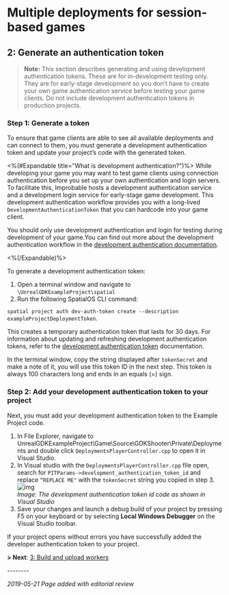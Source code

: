 # Multiple deployments for session-based games
## 2: Generate an authentication token

>**Note:** This section describes generating and using development authentication tokens. These are for in-development testing only. They are for early-stage development so you don’t have to create your own game authentication service before testing your game clients. Do not include development authentication tokens in production projects. 

### Step 1: Generate a token
To ensure that game clients are able to see all available deployments and can connect to them, you must generate a development authentication token and update your project’s code with the generated token. 

<%(#Expandable title="What is development authentication?")%>
While developing your game you may want to test game clients using connection authentication before you set up your own authentication and login servers. To facilitate this, Improbable hosts a development authentication service and a development login service for early-stage game development. This development authentication workflow provides you with a long-lived `DevelopmentAuthenticationToken` that you can hardcode into your game client.

You should only use development authentication and login for testing during development of your game.You can find out more about the development authentication workflow in the [development authentication documentation](https://docs.improbable.io/reference/latest/shared/auth/development-authentication). 

<%(/Expandable)%>

To generate a development authentication token: 

1. Open a terminal window and navigate to `\UnrealGDKExampleProject\spatial`
2. Run the following SpatialOS CLI command: 

`spatial project auth dev-auth-token create --description exampleProjectDeploymentToken`. 

This creates a temporary authentication token that lasts for 30 days. For information about updating and refreshing development authentication tokens, refer to the [development authentication token](https://docs.improbable.io/reference/Latest/shared/auth/development-authentication) documentation. 

In the terminal window, copy the string displayed after `tokenSecret` and make a note of it, you will use this token ID in the next step. This token is always 100 characters long and ends in an equals (=) sign.

### Step 2: Add your development authentication token to your project

Next, you must add your development authentication token to the Example Project code.

1. In File Explorer, navigate to UnrealGDKExampleProject\Game\Source\GDKShooter\Private\Deployments and double click `DeploymentsPlayerController.cpp` to open it in Visual Studio.
1. In Visual studio with the  `DeploymentsPlayerController.cpp` file open, search for `PITParams->development_authentication_token_id` and replace `“REPLACE ME"` with the `tokenSecret` string you copied in step 3. <br/>
![img]({{assetRoot}}assets/deployment-manager/deploymentmgr-token.png)<br/>
_Image: The development authentication token id code as shown in Visual Studio_ <br/>
1. Save your changes and launch a debug build of your project by pressing F5 on your keyboard or by selecting **Local Windows Debugger** on the Visual Studio toolbar. 

If your project opens without errors you have successfully added the developer authentication token to your project. 

**> Next**: [3: Build and upload workers]({{urlRoot}}/content/tutorials/deployment-manager/tutorial-deploymentmgr-workers)

--------<br/>

_2019-05-21 Page added with editorial review_